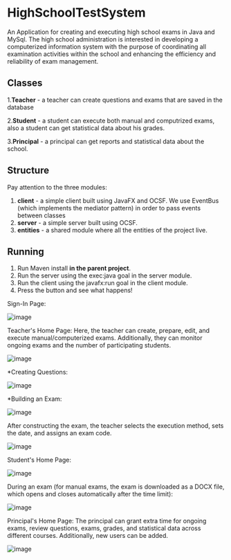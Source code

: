 # HighSchoolTestSystem
An Application for creating and executing high school exams in Java and MySql. The high school administration is interested in developing a computerized information system with the purpose of coordinating all examination activities within the school and enhancing the efficiency and reliability of exam management.


## Classes
1.**Teacher** - a teacher can create questions and exams that are saved in the database

2.**Student** - a student can execute both manual and computrized exams, also a student can get statistical data about his grades.

3.**Principal** - a principal can get reports and statistical data about the school.

## Structure
Pay attention to the three modules:
1. **client** - a simple client built using JavaFX and OCSF. We use EventBus (which implements the mediator pattern) in order to pass events between classes
2. **server** - a simple server built using OCSF.
3. **entities** - a shared module where all the entities of the project live.

## Running
1. Run Maven install **in the parent project**.
2. Run the server using the exec:java goal in the server module.
3. Run the client using the javafx:run goal in the client module.
4. Press the button and see what happens!

Sign-In Page:


![image](https://github.com/AdamRayann/HighSchoolTestSystem/assets/129179113/2c9e7c2c-6a91-4c23-b26e-3f0dfca14c3d)



Teacher's Home Page:
Here, the teacher can create, prepare, edit, and execute manual/computerized exams. Additionally, they can monitor ongoing exams and the number of participating students.



![image](https://github.com/AdamRayann/HighSchoolTestSystem/assets/129179113/a1d72d5a-6114-41b9-aa20-ae83b3be69d9)



*Creating Questions:



![image](https://github.com/AdamRayann/HighSchoolTestSystem/assets/129179113/8d7479ae-118f-4299-abae-29ccb30696bb)



*Building an Exam:



![image](https://github.com/AdamRayann/HighSchoolTestSystem/assets/129179113/60dc557a-80d5-4f0c-9d0c-b241278efbca)



After constructing the exam, the teacher selects the execution method, sets the date, and assigns an exam code.



![image](https://github.com/AdamRayann/HighSchoolTestSystem/assets/129179113/faf6a020-0df2-4d5a-a9ed-783088a74931)



Student's Home Page:



![image](https://github.com/AdamRayann/HighSchoolTestSystem/assets/129179113/b3ecbe30-e431-4900-b32e-862b8e8d0108)



During an exam (for manual exams, the exam is downloaded as a DOCX file, which opens and closes automatically after the time limit):



![image](https://github.com/AdamRayann/HighSchoolTestSystem/assets/129179113/6f9b8cc9-0ee1-46ae-9395-00e0fdcbece2)



Principal's Home Page:
The principal can grant extra time for ongoing exams, review questions, exams, grades, and statistical data across different courses. Additionally, new users can be added.



![image](https://github.com/AdamRayann/HighSchoolTestSystem/assets/129179113/992c5dba-d8a8-4298-87a4-b0479d3b542b)














